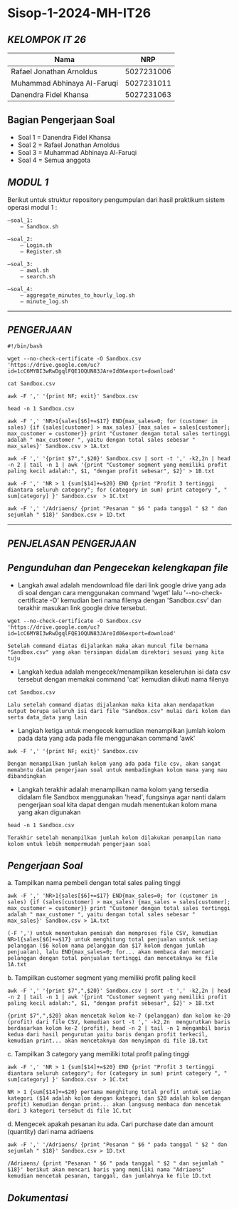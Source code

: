 # Sisop-1-2024-MH-IT26

## ***KELOMPOK IT 26***
  | Nama      | NRP         |
  |-----------|-------------|
  | Rafael Jonathan Arnoldus   | 5027231006  |
  | Muhammad Abhinaya Al-Faruqi  | 5027231011  |  
  | Danendra Fidel Khansa  | 5027231063  |

## Bagian Pengerjaan Soal 
+ Soal 1 = Danendra Fidel Khansa
+ Soal 2 = Rafael Jonathan Arnoldus
+ Soal 3 = Muhammad Abhinaya Al-Faruqi
+ Soal 4 = Semua anggota

## ***MODUL 1***
  Berikut untuk struktur repository pengumpulan dari hasil praktikum sistem operasi modul 1 :
```
—soal_1:
  	— Sandbox.sh
                                    
—soal_2:
  	— Login.sh
	— Register.sh
				
—soal_3:
  	— awal.sh
	— search.sh
				
—soal_4:
	— aggregate_minutes_to_hourly_log.sh
	— minute_log.sh
```
---
## ***PENGERJAAN***
```
#!/bin/bash

wget --no-check-certificate -O Sandbox.csv 'https://drive.google.com/uc?id=1cC6MYBI3wRwDgqlFQE1OQUN83JAreId0&export=download'

cat Sandbox.csv

awk -F ',' '{print NF; exit}' Sandbox.csv

head -n 1 Sandbox.csv

awk -F ',' 'NR>1{sales[$6]+=$17} END{max_sales=0; for (customer in sales) {if (sales[customer] > max_sales) {max_sales = sales[customer]; max_customer = customer}} print "Customer dengan total sales tertinggi adalah " max_customer ", yaitu dengan total sales sebesar " max_sales}' Sandbox.csv > 1A.txt

awk -F ',' '{print $7",",$20}' Sandbox.csv | sort -t ',' -k2,2n | head -n 2 | tail -n 1 | awk '{print "Customer segment yang memiliki profit paling kecil adalah:", $1, "dengan profit sebesar", $2}' > 1B.txt

awk -F ',' 'NR > 1 {sum[$14]+=$20} END {print "Profit 3 tertinggi diantara seluruh category"; for (category in sum) print category ", " sum[category] }' Sandbox.csv  > 1C.txt

awk -F ',' '/Adriaens/ {print "Pesanan " $6 " pada tanggal " $2 " dan sejumlah " $18}' Sandbox.csv > 1D.txt
```
---
## ***PENJELASAN PENGERJAAN***
## *Pengunduhan dan Pengecekan kelengkapan file*
- Langkah awal adalah mendownload file dari link google drive yang ada di soal dengan cara menggunakan command 'wget' lalu '--no-check-certificate -O' kemudian beri nama filenya dengan 'Sandbox.csv' dan terakhir masukan link google drive tersebut.
```
wget --no-check-certificate -O Sandbox.csv 'https://drive.google.com/uc?id=1cC6MYBI3wRwDgqlFQE1OQUN83JAreId0&export=download'
```
`Setelah command diatas dijalankan maka akan muncul file bernama "Sandbox.csv" yang akan tersimpan didalam direktori sesuai yang kita tuju`
- Langkah kedua adalah mengecek/menampilkan keseleruhan isi data csv tersebut dengan memakai command 'cat' kemudian diikuti nama filenya
```
cat Sandbox.csv
```
`Lalu setelah command diatas dijalankan maka kita akan mendapatkan output berupa seluruh isi dari file "Sandbox.csv" mulai dari kolom dan serta data_data yang lain`
- Langkah ketiga untuk mengecek kemudian menampilkan jumlah kolom pada data yang ada pada file menggunakan command 'awk'
```
awk -F ',' '{print NF; exit}' Sandbox.csv
```
`Dengan menampilkan jumlah kolom yang ada pada file csv, akan sangat memabntu dalam pengerjaan soal untuk membadingkan kolom mana yang mau dibandingkan`
- Langkah terakhir adalah menampilkan nama kolom yang tersedia didalam file Sandbox menggunakan 'head', fungsinya agar nanti dalam pengerjaan soal kita dapat dengan mudah menentukan kolom mana  yang akan digunakan
```
head -n 1 Sandbox.csv
```
`Terakhir setelah menampilkan jumlah kolom dilakukan penampilan nama kolom untuk lebih mempermudah pengerjaan soal`
## *Pengerjaan Soal*
a. Tampilkan nama pembeli dengan total sales paling tinggi
```
awk -F ',' 'NR>1{sales[$6]+=$17} END{max_sales=0; for (customer in sales) {if (sales[customer] > max_sales) {max_sales = sales[customer]; max_customer = customer}} print "Customer dengan total sales tertinggi adalah " max_customer ", yaitu dengan total sales sebesar " max_sales}' Sandbox.csv > 1A.txt
```
`(-F ',') untuk menentukan pemisah dan memproses file CSV, kemudian NR>1{sales[$6]+=$17} untuk menghitung total penjualan untuk setiap pelanggan ($6 kolom nama pelanggan dan $17 kolom dengan jumlah penjualan), lalu END{max_sales=0; for... akan membaca dan mencari pelanggan dengan total penjualan tertinggi dan mencetaknya ke file 1A.txt`

b. Tampilkan customer segment yang memiliki profit paling kecil
```
awk -F ',' '{print $7",",$20}' Sandbox.csv | sort -t ',' -k2,2n | head -n 2 | tail -n 1 | awk '{print "Customer segment yang memiliki profit paling kecil adalah:", $1, "dengan profit sebesar", $2}' > 1B.txt
```
`{print $7",",$20} akan mencetak kolom ke-7 (pelanggan) dan kolom ke-20 (profit) dari file CSV, kemudian sort -t ',' -k2,2n  mengurutkan baris berdasarkan kolom ke-2 (profit), head -n 2 | tail -n 1 mengambil baris kedua dari hasil pengurutan yaitu baris dengan profit terkecil, kemudian print... akan mencetaknya dan menyimpan di file 1B.txt`

c. Tampilkan 3 category yang memiliki total profit paling tinggi 
```
awk -F ',' 'NR > 1 {sum[$14]+=$20} END {print "Profit 3 tertinggi diantara seluruh category"; for (category in sum) print category ", " sum[category] }' Sandbox.csv  > 1C.txt 
```
`NR > 1 {sum[$14]+=$20} pertama menghitung total profit untuk setiap kategori ($14 adalah kolom dengan kategori dan $20 adalah kolom dengan profit) kemudian dengan print... akan langsung membaca dan mencetak dari 3 kategori tersebut di file 1C.txt`

d. Mengecek apakah pesanan itu ada. Cari purchase date dan amount (quantity) dari nama adriaens
```
awk -F ',' '/Adriaens/ {print "Pesanan " $6 " pada tanggal " $2 " dan sejumlah " $18}' Sandbox.csv > 1D.txt
```
`/Adriaens/ {print "Pesanan " $6 " pada tanggal " $2 " dan sejumlah " $18}' berikut akan mencari baris yang memiliki nama "Adriaens" kemudian mencetak pesanan, tanggal, dan jumlahnya ke file 1D.txt`

## *Dokumentasi*

